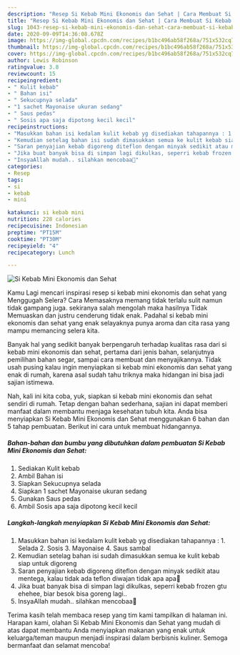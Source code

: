 ```yaml
---
description: "Resep Si Kebab Mini Ekonomis dan Sehat | Cara Membuat Si Kebab Mini Ekonomis dan Sehat Yang Enak Dan Mudah"
title: "Resep Si Kebab Mini Ekonomis dan Sehat | Cara Membuat Si Kebab Mini Ekonomis dan Sehat Yang Enak Dan Mudah"
slug: 1043-resep-si-kebab-mini-ekonomis-dan-sehat-cara-membuat-si-kebab-mini-ekonomis-dan-sehat-yang-enak-dan-mudah
date: 2020-09-09T14:36:08.678Z
image: https://img-global.cpcdn.com/recipes/b1bc496ab58f268a/751x532cq70/si-kebab-mini-ekonomis-dan-sehat-foto-resep-utama.jpg
thumbnail: https://img-global.cpcdn.com/recipes/b1bc496ab58f268a/751x532cq70/si-kebab-mini-ekonomis-dan-sehat-foto-resep-utama.jpg
cover: https://img-global.cpcdn.com/recipes/b1bc496ab58f268a/751x532cq70/si-kebab-mini-ekonomis-dan-sehat-foto-resep-utama.jpg
author: Lewis Robinson
ratingvalue: 3.8
reviewcount: 15
recipeingredient:
- " Kulit kebab"
- " Bahan isi"
- " Sekucupnya selada"
- "1 sachet Mayonaise ukuran sedang"
- " Saus pedas"
- " Sosis apa saja dipotong kecil kecil"
recipeinstructions:
- "Masukkan bahan isi kedalam kulit kebab yg disediakan tahapannya : 1. Selada 2. Sosis 3. Mayonaise 4. Saus sambal"
- "Kemudian setelag bahan isi sudah dimasukkan semua ke kulit kebab siap untuk digoreng"
- "Saran penyajian kebab digoreng diteflon dengan minyak sedikit atau mentega, kalau tidak ada teflon diwajan tidak apa apa🙂"
- "Jika buat banyak bisa di simpan lagi dikulkas, seperri kebab frozen gtu ehehee, biar besok bisa goreng lagi.."
- "InsyaAllah mudah.. silahkan mencobaa🙂"
categories:
- Resep
tags:
- si
- kebab
- mini

katakunci: si kebab mini 
nutrition: 228 calories
recipecuisine: Indonesian
preptime: "PT15M"
cooktime: "PT30M"
recipeyield: "4"
recipecategory: Lunch

---
```



![Si Kebab Mini Ekonomis dan Sehat](https://img-global.cpcdn.com/recipes/b1bc496ab58f268a/751x532cq70/si-kebab-mini-ekonomis-dan-sehat-foto-resep-utama.jpg)

Kamu Lagi mencari inspirasi resep si kebab mini ekonomis dan sehat yang Menggugah Selera? Cara Memasaknya memang tidak terlalu sulit namun tidak gampang juga. sekiranya salah mengolah maka hasilnya Tidak Memuaskan dan justru cenderung tidak enak. Padahal si kebab mini ekonomis dan sehat yang enak selayaknya punya aroma dan cita rasa yang mampu memancing selera kita.

Banyak hal yang sedikit banyak berpengaruh terhadap kualitas rasa dari si kebab mini ekonomis dan sehat, pertama dari jenis bahan, selanjutnya pemilihan bahan segar, sampai cara membuat dan menyajikannya. Tidak usah pusing kalau ingin menyiapkan si kebab mini ekonomis dan sehat yang enak di rumah, karena asal sudah tahu triknya maka hidangan ini bisa jadi sajian istimewa.




Nah, kali ini kita coba, yuk, siapkan si kebab mini ekonomis dan sehat sendiri di rumah. Tetap dengan bahan sederhana, sajian ini dapat memberi manfaat dalam membantu menjaga kesehatan tubuh kita. Anda bisa menyiapkan Si Kebab Mini Ekonomis dan Sehat menggunakan 6 bahan dan 5 tahap pembuatan. Berikut ini cara untuk membuat hidangannya.

<!--inarticleads1-->

##### Bahan-bahan dan bumbu yang dibutuhkan dalam pembuatan Si Kebab Mini Ekonomis dan Sehat:

1. Sediakan  Kulit kebab
1. Ambil  Bahan isi
1. Siapkan  Sekucupnya selada
1. Siapkan 1 sachet Mayonaise ukuran sedang
1. Gunakan  Saus pedas
1. Ambil  Sosis apa saja dipotong kecil kecil




<!--inarticleads2-->

##### Langkah-langkah menyiapkan Si Kebab Mini Ekonomis dan Sehat:

1. Masukkan bahan isi kedalam kulit kebab yg disediakan tahapannya : 1. Selada 2. Sosis 3. Mayonaise 4. Saus sambal
1. Kemudian setelag bahan isi sudah dimasukkan semua ke kulit kebab siap untuk digoreng
1. Saran penyajian kebab digoreng diteflon dengan minyak sedikit atau mentega, kalau tidak ada teflon diwajan tidak apa apa🙂
1. Jika buat banyak bisa di simpan lagi dikulkas, seperri kebab frozen gtu ehehee, biar besok bisa goreng lagi..
1. InsyaAllah mudah.. silahkan mencobaa🙂




Terima kasih telah membaca resep yang tim kami tampilkan di halaman ini. Harapan kami, olahan Si Kebab Mini Ekonomis dan Sehat yang mudah di atas dapat membantu Anda menyiapkan makanan yang enak untuk keluarga/teman maupun menjadi inspirasi dalam berbisnis kuliner. Semoga bermanfaat dan selamat mencoba!
